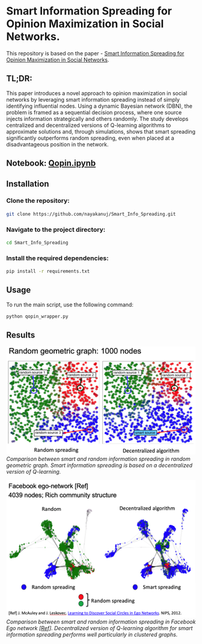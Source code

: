 # Smart Information Spreading for Opinion Maximization in Social Networks.

This repository is based on the paper - [Smart Information Spreading for Opinion Maximization in Social Networks](https://ieeexplore.ieee.org/document/8737538). 

## TL;DR:

This paper introduces a novel approach to opinion maximization in social networks by leveraging smart information spreading instead of simply identifying influential nodes. Using a dynamic Bayesian network (DBN), the problem is framed as a sequential decision process, where one source injects information strategically and others randomly. The study develops centralized and decentralized versions of Q-learning algorithms to approximate solutions and, through simulations, shows that smart spreading significantly outperforms random spreading, even when placed at a disadvantageous position in the network. 

## Notebook: [Qopin.ipynb](Qopin.ipynb) 

## Installation

### Clone the repository:
```sh
git clone https://github.com/nayakanuj/Smart_Info_Spreading.git
```

### Navigate to the project directory:
```sh
cd Smart_Info_Spreading
```

### Install the required dependencies:
```sh
pip install -r requirements.txt
```

## Usage
To run the main script, use the following command:
```sh
python qopin_wrapper.py
```

## Results
![Random Geometric Graph: Smart vs Random Information Spreading](Figures/RGG_random_vs_smart_info_spread.png)
*Comparison between smart and random information spreading in random geometric graph. Smart information spreading is based on a decentralized version of Q-learning.*

![Facebook Ego Network: Smart vs Random Information Spreading](Figures/FB_ego_random_vs_smart_info_spread.png)
*Comparison between smart and random information spreading in Facebook Ego network [[Ref](https://snap.stanford.edu/data/egonets-Facebook.html)]. Decentralized version of Q-learning algorithm for smart information spreading performs well particularly in clustered graphs.*
